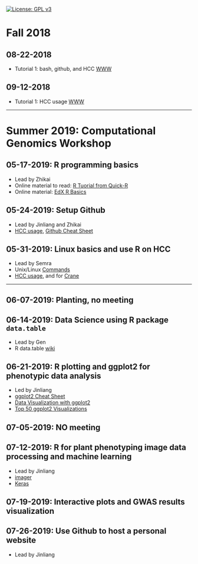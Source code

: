 [![License: GPL v3](https://img.shields.io/badge/License-GPL%20v3-blue.svg)](http://www.gnu.org/licenses/gpl-3.0)


# Fall 2018 

## 08-22-2018
- Tutorial 1: bash, github, and HCC [WWW](http://jyanglab.com/JYang-Lab-tutorial/profiling/day1/lab1.html)

## 09-12-2018
- Tutorial 1: HCC usage [WWW](http://jyanglab.com/JYang-Lab-tutorial/profiling/day1/lab1.html)


-------------------

# Summer 2019: Computational Genomics Workshop

## 05-17-2019: R programming basics
- Lead by Zhikai
- Online material to read: [R Tuorial from Quick-R](https://www.statmethods.net/r-tutorial/index.html)
- Online material: [EdX R Basics](https://courses.edx.org/courses/course-v1:HarvardX+PH125.1x+1T2019a/course/)

## 05-24-2019: Setup Github
- Lead by Jinliang and Zhikai
- [HCC usage](http://jyanglab.com/JYang-Lab-tutorial/profiling/day1/lab1.html), [Github Cheat Sheet](https://github.github.com/training-kit/downloads/github-git-cheat-sheet.pdf)


## 05-31-2019: Linux basics and use R on HCC
- Lead by Semra
- Unix/Linux [Commands](https://files.fosswire.com/2007/08/fwunixref.pdf)
- [HCC usage](http://jyanglab.com/JYang-Lab-tutorial/profiling/day1/lab1.html), and for [Crane](https://jyanglab.com/2018-09-06-hcc/)

----

## 06-07-2019: Planting, no meeting

## 06-14-2019: Data Science using R package `data.table`
- Lead by Gen
- R data.table [wiki](https://github.com/Rdatatable/data.table/wiki)

## 06-21-2019: R plotting and ggplot2 for phenotypic data analysis
- Led by Jinliang
- [ggplot2 Cheat Sheet](https://github.com/rstudio/cheatsheets/blob/master/data-visualization-2.1.pdf)
- [Data Visualization with ggplot2](https://datacarpentry.org/R-ecology-lesson/04-visualization-ggplot2.html#customization)
- [Top 50 ggplot2 Visualizations](http://r-statistics.co/Top50-Ggplot2-Visualizations-MasterList-R-Code.html)

## 07-05-2019: NO meeting

## 07-12-2019: R for plant phenotyping image data processing and machine learning
- Lead by Jinliang
- [imager](https://dahtah.github.io/imager/)
- [Keras](https://keras.rstudio.com/)


## 07-19-2019: Interactive plots and GWAS results visualization 


## 07-26-2019: Use Github to host a personal website
- Lead by Jinliang








